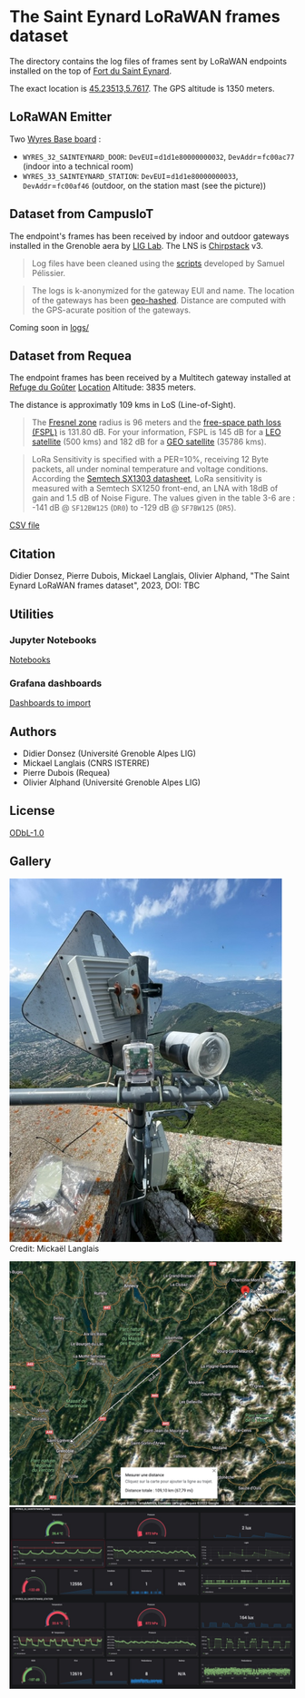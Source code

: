 # The Saint Eynard LoRaWAN frames dataset

The directory contains the log files of frames sent by LoRaWAN endpoints installed on the top of [Fort du Saint Eynard](https://fr.wikipedia.org/wiki/Fort_du_Saint-Eynard).

The exact location is [45.23513,5.7617](https://www.openstreetmap.org/search?query=45.23513%2C5.7617#map=19/45.23513/5.76170). The GPS altitude is 1350 meters.

## LoRaWAN Emitter

Two [Wyres Base board](https://github.com/CampusIoT/RIOT-wyres/blob/main/boards/wyres_base/README.md) :
* `WYRES_32_SAINTEYNARD_DOOR`: `DevEUI`=`d1d1e80000000032`, `DevAddr`=`fc00ac77` (indoor into a technical room)
* `WYRES_33_SAINTEYNARD_STATION`: `DevEUI`=`d1d1e80000000033`, `DevAddr`=`fc00af46` (outdoor, on the station mast (see the picture))

## Dataset from CampusIoT

The endpoint's frames has been received by indoor and outdoor gateways installed in the Grenoble aera by [LIG Lab](https://www.liglab.fr/). The LNS is [Chirpstack](https://www.chirpstack.io/) v3. 

> Log files have been cleaned using the [scripts](https://gitlab.inria.fr/spelissi/wisec-2022-reproductibility/-/tree/master/code) developed by Samuel Pélissier.

> The logs is k-anonymized for the gateway EUI and name. The location of the gateways has been [geo-hashed](https://en.wikipedia.org/wiki/Geohash). Distance are computed with the GPS-acurate position of the gateways.

Coming soon in [logs/](./logs)

## Dataset from Requea

The endpoint frames has been received by a Multitech gateway installed at [Refuge du Goûter](https://en.wikipedia.org/wiki/Go%C3%BBter_Hut) [Location](https://www.openstreetmap.org/search?query=Refuge%20du%20gouter#map=19/45.85108/6.83059) Altitude: 3835 meters.

The distance is approximatly 109 kms in LoS (Line-of-Sight).

> The [Fresnel zone](https://en.wikipedia.org/wiki/Fresnel_zone) radius is 96 meters and the [free-space path loss (FSPL)](https://en.wikipedia.org/wiki/Free-space_path_loss) is 131.80 dB. For your information, FSPL is 145 dB for a [LEO satellite](https://en.wikipedia.org/wiki/Low_Earth_orbit) (500 kms) and 182 dB for a [GEO satellite](https://en.wikipedia.org/wiki/Geostationary_orbit) (35786 kms).

> LoRa Sensitivity is specified with a PER=10%, receiving 12 Byte packets, all under nominal temperature and voltage conditions. According the [Semtech SX1303 datasheet](https://semtech.file.force.com/sfc/dist/version/download/?oid=00DE0000000JelG&ids=0682R000009MnJmQAK&d=%2Fa%2F2R000000Hlli%2FTe0cB6.fNWAPfxRfoFz38R6LOTf3sLAJhD4CpS2RwFc&operationContext=DELIVERY&asPdf=true&viewId=05H3n000002u0NoEAI&dpt=), LoRa sensitivity is measured with a Semtech SX1250 front-end, an LNA with 18dB of gain and 1.5 dB of Noise Figure. The values given in the table 3-6 are : -141 dB @ ```SF12BW125``` (```DR0```) to -129 dB @ ```SF7BW125``` (```DR5```).

[CSV file](./logs)

## Citation
Didier Donsez, Pierre Dubois, Mickael Langlais, Olivier Alphand, "The Saint Eynard LoRaWAN frames dataset", 2023, DOI: TBC

## Utilities

### Jupyter Notebooks

[Notebooks](./notebooks)

### Grafana dashboards

[Dashboards to import](./grafana)

## Authors
* Didier Donsez (Université Grenoble Alpes LIG)
* Mickael Langlais (CNRS ISTERRE)
* Pierre Dubois (Requea)
* Olivier Alphand (Université Grenoble Alpes LIG)

## License
[ODbL-1.0](LICENSE.txt)

## Gallery

![Saint Eynard](wyres_sainteynard.jpg)
Credit: Mickaël Langlais

![LOS Fort Saint Eynard - Refuge du Gouter](maps-sainteynard-gouter.jpg)
![Grafana dashboard](grafana.jpg)
